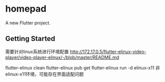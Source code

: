 # homepad

A new Flutter project.

## Getting Started
需要针对linux系统进行环境配置
http://172.17.0.5/flutter-elinux-video-player/video-player-elinux/-/blob/master/README.md

flutter-elinux clean
flutter-elinux pub get
flutter-elinux run -d elinux-x11
非elinux-x11环境，可能存在界面适配问题